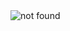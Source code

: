 <img src='https://camo.githubusercontent.com/31b807036d43425ae2e7e591e6cf455794e44a23052bcb3915fa2e7bba444874/68747470733a2f2f692e6962622e636f2f71706832635a6e2f696d6167652e706e6767' alt="not found" />
